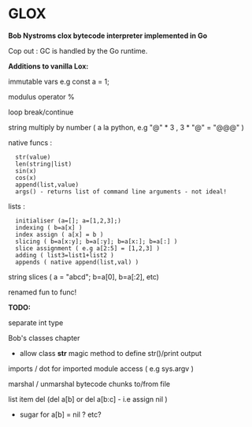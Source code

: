 # GLOX

**Bob Nystroms clox bytecode interpreter implemented in Go**

Cop out : GC is handled by the Go runtime.  

**Additions to vanilla Lox:**

immutable vars e.g  const a = 1;

modulus operator %

loop break/continue

string multiply by number ( a la python, e.g  "@" * 3 ,  3 * "@" = "@@@" )

native funcs :  

      str(value)    
      len(string|list)      
      sin(x)    
      cos(x)     
      append(list,value)    
      args() - returns list of command line arguments - not ideal! 

lists :

      initialiser (a=[]; a=[1,2,3];)
      indexing ( b=a[x] )
      index assign ( a[x] = b )
      slicing ( b=a[x:y]; b=a[:y]; b=a[x:]; b=a[:] )
      slice assignment ( e.g a[2:5] = [1,2,3] )
      adding ( list3=list1+list2 )
      appends ( native append(list,val) )

string slices   ( a = "abcd"; b=a[0], b=a[:2], etc)

renamed fun to func!

**TODO:**

separate int type 

Bob's classes chapter

-  allow class __str__ magic method to define str()/print output

imports / dot for imported module access ( e.g sys.argv ) 
 
marshal / unmarshal bytecode chunks to/from file

list item del  (del a[b] or del a[b:c] - i.e assign nil )
  
  - sugar for a[b] = nil ? etc? 
